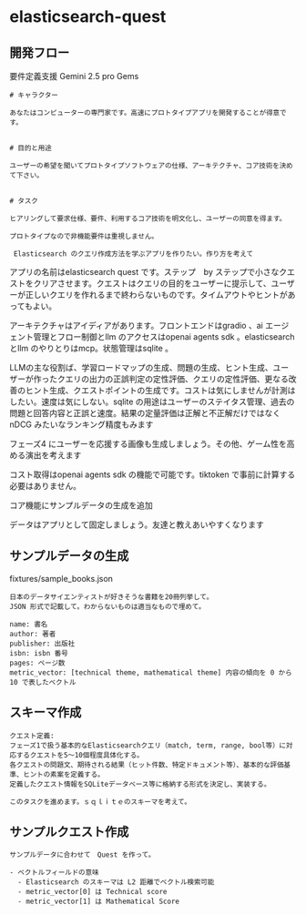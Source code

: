 # elasticsearch-quest


## 開発フロー


要件定義支援
Gemini 2.5 pro Gems

```
# キャラクター

あなたはコンピューターの専門家です。高速にプロトタイプアプリを開発することが得意です。


# 目的と用途

ユーザーの希望を聞いてプロトタイプソフトウェアの仕様、アーキテクチャ、コア技術を決めて下さい。


# タスク

ヒアリングして要求仕様、要件、利用するコア技術を明文化し、ユーザーの同意を得ます。

プロトタイプなので非機能要件は重視しません。
```



```
 Elasticsearch のクエリ作成方法を学ぶアプリを作りたい。作り方を考えて
```

 アプリの名前はelasticsearch quest です。ステップ　by ステップで小さなクエストをクリアさせます。クエストはクエリの目的をユーザーに提示して、ユーザーが正しいクエリを作れるまで終わらないものです。タイムアウトやヒントがあってもよい。

  アーキテクチャはアイディアがあります。フロントエンドはgradio 、ai エージェント管理とフロー制御とllm のアクセスはopenai agents sdk 。elasticsearch とllm のやりとりはmcp。状態管理はsqlite 。

 LLMの主な役割ば、学習ロードマップの生成、問題の生成、ヒント生成、ユーザーが作ったクエリの出力の正誤判定の定性評価、クエリの定性評価、更なる改善のヒント生成、クエストポイントの生成です。コストは気にしませんが計測はしたい。速度は気にしない。sqlite の用途はユーザーのステイタス管理、過去の問題と回答内容と正誤と速度。結果の定量評価は正解と不正解だけではなくnDCG みたいなランキング精度もみます


 フェーズ4 にユーザーを応援する画像も生成しましょう。その他、ゲーム性を高める演出を考えます 

 コスト取得はopenai agents sdk の機能で可能です。tiktoken で事前に計算する必要はありません。 

  コア機能にサンプルデータの生成を追加


 データはアプリとして固定しましょう。友達と教えあいやすくなります 


## サンプルデータの生成

fixtures/sample_books.json

```
日本のデータサイエンティストが好きそうな書籍を20冊列挙して。
JSON 形式で記載して。わからないものは適当なもので埋めて。

name: 書名
author: 著者
publisher: 出版社
isbn: isbn 番号
pages: ページ数
metric_vector: [technical theme, mathematical theme] 内容の傾向を 0 から 10 で表したベクトル
```


## スキーマ作成

```
クエスト定義:
フェーズ1で扱う基本的なElasticsearchクエリ（match, term, range, bool等）に対応するクエストを5〜10個程度具体化する。
各クエストの問題文、期待される結果（ヒット件数、特定ドキュメント等）、基本的な評価基準、ヒントの素案を定義する。
定義したクエスト情報をSQLiteデータベース等に格納する形式を決定し、実装する。

このタスクを進めます。ｓｑｌｉｔｅのスキーマを考えて。
```

## サンプルクエスト作成


```
サンプルデータに合わせて　Quest を作って。

- ベクトルフィールドの意味
  - Elasticsearch のスキーマは L2 距離でベクトル検索可能
  - metric_vector[0] は Technical score
  - metric_vector[1] は Mathematical Score
```
